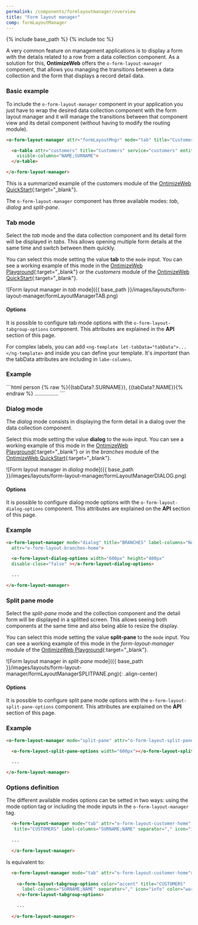 ```yaml
---
permalink: /components/formlayoutmanager/overview
title: "Form layout manager"
comp: formLayoutManager
---
```


{% include base_path %}
{% include toc %}

A very common feature on management applications is to display a form with the details related to a row from a data collection component. As a solution for this, **OntimizeWeb** offers the `o-form-layout-manager` component, that allows you managing the transitions between a data collection and the form that displays a record detail data.

### Basic example
To include the `o-form-layout-manager` component in your application you just have to wrap the desired data collection component with the form layout manager and it will manage the transitions between that component view and its detail component (without having to modify the routing module).

```html
<o-form-layout-manager attr="formLayoutMngr" mode="tab" title="Customers" label-columns="SURNAME;NAME" separator=",">

  <o-table attr="customers" title="Customers" service="customers" entity="customer" keys="CUSTOMERID" columns="CUSTOMERID;NAME;SURNAME"
    visible-columns="NAME;SURNAME">
  </o-table>

</o-form-layout-manager>
```

This is a summarized example of the customers module of the [OntimizeWeb QuickStart](https://try.imatia.com/ontimizeweb/quickstart/main/customers){:target="_blank"}.

The `o-form-layout-manager` component has three available modes: *tab*, *dialog* and *split-pane*.

### Tab mode
Select the *tab* mode and the data collection component and its detail form will be displayed in *tabs*. This allows opening multiple form details at the same time and switch between them quickly.

You can select this mode setting the value **tab** to the `mode` input. You can see a working example of this mode in the 
[OntimizeWeb Playground](https://try.imatia.com/ontimizeweb/v8/playground/main/layout-manager/tab){:target="_blank"} or the *customers* module of the [OntimizeWeb QuickStart](https://try.imatia.com/ontimizeweb/quickstart/main/customers){:target="_blank"}.

![Form layout manager in *tab* mode]({{ base_path }}/images/layouts/form-layout-manager/formLayoutManagerTAB.png)

#### Options
It is possible to configure tab mode options with the `o-form-layout-tabgroup-options` component. This attributes are explained in the **API** section of this page.

For complex labels, you can add `<ng-template let-tabData="tabData">...</ng-template>` and inside you can define your template. It's *important* than the tabData attributes are including in `labe-columns`.

<h3 class="grey-color">Example</h3>
```html
<o-form-layout-manager mode="tab" title="CUSTOMERS" label-columns="SURNAME;NAME" separator=","
  attr="o-form-layout-customer-home" title-data-origin="customers_form_edit">
  <o-form-layout-tabgroup-options background-color="primary" color="accent" header-position="below">
    <ng-template let-tabData>
      <mat-icon>person</mat-icon>
      {% raw %}{{tabData?.SURNAME}}, {{tabData?.NAME}}{% endraw %}
    </ng-template>
  </o-form-layout-tabgroup-options>
 ................
</o-form-layout-manager>
```

### Dialog mode
The *dialog* mode consists in displaying the form detail in a dialog over the data collection component.

Select this mode setting the value **dialog** to the `mode` input. You can see a working example of this mode in the [OntimizeWeb Playground](https://try.imatia.com/ontimizeweb/v8/playground/main/layout-manager/dialog){:target="_blank"}  or in the *branches* module of the [OntimizeWeb QuickStart](https://try.imatia.com/ontimizeweb/quickstart/main/branches){:target="_blank"}.

![Form layout manager in *dialog* mode]({{ base_path }}/images/layouts/form-layout-manager/formLayoutManagerDIALOG.png)

#### Options

It is possible to configure dialog mode options with the `o-form-layout-dialog-options` component. This attributes are explained on the **API** section of this page.

<h3 class="grey-color">Example</h3>

```html
<o-form-layout-manager mode="dialog" title="BRANCHES" label-columns="NAME" separator=""
  attr="o-form-layout-branches-home">

  <o-form-layout-dialog-options width="600px" height="400px"
  disable-close="false" ></o-form-layout-dialog-options>

  ...

</o-form-layout-manager>
```

### Split pane mode
Select the *split-pane* mode and the collection component and the detail form will be displayed in a splitted screen. This allows seeing both components at the same time and also being able to resize the display.

You can select this mode setting the value **split-pane** to the `mode` input. You can see a working example of this mode in the *form-layout-manager* module of the [OntimizeWeb Playground](https://try.imatia.com/ontimizeweb/v8/playground/main/layout-manager/split-pane){:target="_blank"}.


![Form layout manager in *split-pane* mode]({{ base_path }}/images/layouts/form-layout-manager/formLayoutManagerSPLITPANE.png){: .align-center}

#### Options

It is possible to configure split pane mode options with the `o-form-layout-split-pane-options` component. This attributes are explained on the **API** section of this page.

<h3 class="grey-color">Example</h3>

```html
<o-form-layout-manager mode="split-pane" attr="o-form-layout-split-pane-form">

  <o-form-layout-split-pane-options width="600px"></o-form-layout-split-pane-options>

  ...

</o-form-layout-manager>
```

### Options definition

The different available modes options can be setted in two ways: using the mode option tag or including the mode inputs in the `o-form-layout-manager` tag.

```html
  <o-form-layout-manager mode="tab" attr="o-form-layout-customer-home"
   title="CUSTOMERS" label-columns="SURNAME;NAME" separator="," icon="info" color="warn">
  
  ...

  </o-form-layout-manager>
```  

  Is equivalent to:

```html
  <o-form-layout-manager mode="tab" attr="o-form-layout-customer-home">
    
    <o-form-layout-tabgroup-options color="accent" title="CUSTOMERS" 
      label-columns="SURNAME;NAME" separator="," icon="info" color="warn">
    </o-form-layout-tabgroup-options>

    ...
    
  </o-form-layout-manager>
```  
